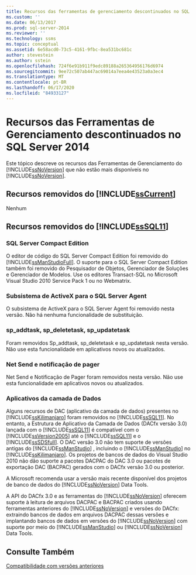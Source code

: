```yaml
---
title: Recursos das ferramentas de gerenciamento descontinuados no SQL Server 2014 | Microsoft Docs
ms.custom: ''
ms.date: 06/13/2017
ms.prod: sql-server-2014
ms.reviewer: ''
ms.technology: ssms
ms.topic: conceptual
ms.assetid: 6e58acd0-73c5-4161-9fbc-8ea531bc681c
author: stevestein
ms.author: sstein
ms.openlocfilehash: 724f6e91b911f9edc89188a265364956176d6974
ms.sourcegitcommit: 9ee72c507ab447ac69014a7eea4e43523a0a3ec4
ms.translationtype: MT
ms.contentlocale: pt-BR
ms.lasthandoff: 06/17/2020
ms.locfileid: "84933127"
---
```

# <a name="discontinued-management-tools-features-in-sql-server-2014"></a>Recursos das Ferramentas de Gerenciamento descontinuados no SQL Server 2014
  Este tópico descreve os recursos das Ferramentas de Gerenciamento do [!INCLUDE[ssNoVersion](../includes/ssnoversion-md.md)] que não estão mais disponíveis no [!INCLUDE[ssNoVersion](../includes/ssnoversion-md.md)].  
  
## <a name="features-removed-in-sscurrent"></a>Recursos removidos do [!INCLUDE[ssCurrent](../includes/sscurrent-md.md)]  
 Nenhum  
  
## <a name="features-removed-in-sssql11"></a>Recursos removidos do [!INCLUDE[ssSQL11](../includes/sssql11-md.md)]  
  
### <a name="sql-server-compact-edition"></a>SQL Server Compact Edition  
 O editor de código do SQL Server Compact Edition foi removido do [!INCLUDE[ssManStudioFull](../includes/ssmanstudiofull-md.md)]. O suporte para o SQL Server Compact Edition também foi removido do Pesquisador de Objetos, Gerenciador de Soluções e Gerenciador de Modelos. Use os editores Transact-SQL no Microsoft Visual Studio 2010 Service Pack 1 ou no Webmatrix.  
  
### <a name="activex-subsystem-for-sql-server-agent"></a>Subsistema de ActiveX para o SQL Server Agent  
 O subsistema de ActiveX para o SQL Server Agent foi removido nesta versão. Não há nenhuma funcionalidade de substituição.  
  
### <a name="sp_addtask-sp_deletetask-sp_updatetask"></a>sp_addtask, sp_deletetask, sp_updatetask  
 Foram removidos Sp_addtask, sp_deletetask e sp_updatetask nesta versão. Não use esta funcionalidade em aplicativos novos ou atualizados.  
  
### <a name="net-send-and-pager-notification"></a>Net Send e notificação de pager  
 Net Send e Notificação de Pager foram removidos nesta versão. Não use esta funcionalidade em aplicativos novos ou atualizados.  
  
### <a name="data-tier-applications"></a>Aplicativos da camada de Dados  
 Alguns recursos de DAC (aplicativo da camada de dados) presentes no [!INCLUDE[ssKilimanjaro](../includes/sskilimanjaro-md.md)] foram removidos no [!INCLUDE[ssSQL11](../includes/sssql11-md.md)]. No entanto, a Estrutura de Aplicativo da Camada de Dados (DACfx versão 3.0) lançada com o [!INCLUDE[ssSQL11](../includes/sssql11-md.md)] é compatível com o [!INCLUDE[ssVersion2005](../includes/ssversion2005-md.md)] até o [!INCLUDE[ssSQL11](../includes/sssql11-md.md)] e o [!INCLUDE[ssSDSfull](../includes/sssdsfull-md.md)]. O DAC versão 3.0 não tem suporte de versões antigas do [!INCLUDE[ssManStudio](../includes/ssmanstudio-md.md)] , incluindo o [!INCLUDE[ssManStudio](../includes/ssmanstudio-md.md)] no [!INCLUDE[ssKilimanjaro](../includes/sskilimanjaro-md.md)]. Os projetos de bancos de dados do Visual Studio 2010 não dão suporte a pacotes DACPAC do DAC 3.0 ou pacotes de exportação DAC (BACPAC) gerados com o DACfx versão 3.0 ou posterior.  
  
 A Microsoft recomenda usar a versão mais recente disponível dos projetos de banco de dados do [!INCLUDE[ssNoVersion](../includes/ssnoversion-md.md)] Data Tools.  
  
 A API do DACfx 3.0 e as ferramentas do [!INCLUDE[ssNoVersion](../includes/ssnoversion-md.md)] oferecem suporte à leitura de arquivos DACPAC e BACPAC criados usando ferramentas anteriores do [!INCLUDE[ssNoVersion](../includes/ssnoversion-md.md)] e versões do DACfx: extraindo bancos de dados em arquivos DACPAC dessas versões e implantando bancos de dados em versões do [!INCLUDE[ssNoVersion](../includes/ssnoversion-md.md)] com suporte por meio do [!INCLUDE[ssManStudio](../includes/ssmanstudio-md.md)] ou [!INCLUDE[ssNoVersion](../includes/ssnoversion-md.md)] Data Tools.  
  
## <a name="see-also"></a>Consulte Também  
 [Compatibilidade com versões anteriores](../../2014/getting-started/backward-compatibility.md)  
  
  
